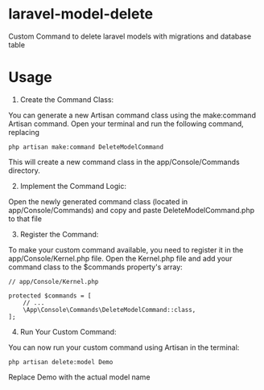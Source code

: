 # laravel-model-delete
Custom Command to delete laravel models with migrations and database table 

# Usage

1. Create the Command Class:

  You can generate a new Artisan command class using the make:command Artisan command. Open your terminal and run the following command, replacing 

    php artisan make:command DeleteModelCommand

  This will create a new command class in the app/Console/Commands directory.

2. Implement the Command Logic:

  Open the newly generated command class (located in app/Console/Commands) and copy and paste DeleteModelCommand.php to that file

3. Register the Command:

  To make your custom command available, you need to register it in the app/Console/Kernel.php file. Open the Kernel.php file and add your command class to the $commands property's array:

    // app/Console/Kernel.php

    protected $commands = [
        // ...
        \App\Console\Commands\DeleteModelCommand::class,
    ];
    
4. Run Your Custom Command:

  You can now run your custom command using Artisan in the terminal:

    php artisan delete:model Demo

  Replace Demo with the actual model name
